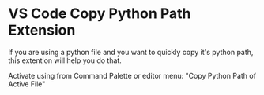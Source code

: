 # VS Code Copy Python Path Extension

If you are using a python file and you want to quickly copy it's python path, this extention will help you do that.

Activate using from Command Palette or editor menu: "Copy Python Path of Active File"

